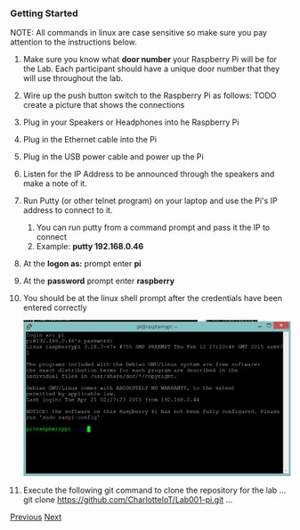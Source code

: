 ### Getting Started

NOTE: All commands in linux are case sensitive so make sure you pay attention to the instructions below.

1. Make sure you know what **door number** your Raspberry Pi will be for the Lab.  Each participant should have a unique door number that they will use throughout the lab.
2. Wire up the push button switch to the Raspberry Pi as follows:
TODO create a picture that shows the connections
2. Plug in your Speakers or Headphones into he Raspberry Pi
3. Plug in the Ethernet cable into the Pi
3. Plug in the USB power cable and power up the Pi
4. Listen for the IP Address to be announced through the speakers and make a note of it.
5. Run Putty (or other telnet program) on your laptop and use the Pi's IP address to connect to it.
	1. You can run putty from a command prompt and pass it the IP to connect
	2. Example: **putty 192.168.0.46**
6. At the **logon as:** prompt enter **pi**
7. At the **password** prompt enter **raspberry**
8. You should be at the linux shell prompt after the credentials have been entered correctly

	![GitHub Logo](img/shellprompt.png)

9. Execute the following git command to clone the repository for the lab
...    
git clone https://github.com/CharlotteIoT/Lab001-pi.git
...


[Previous](README.md) [Next](Step1.md)

 


